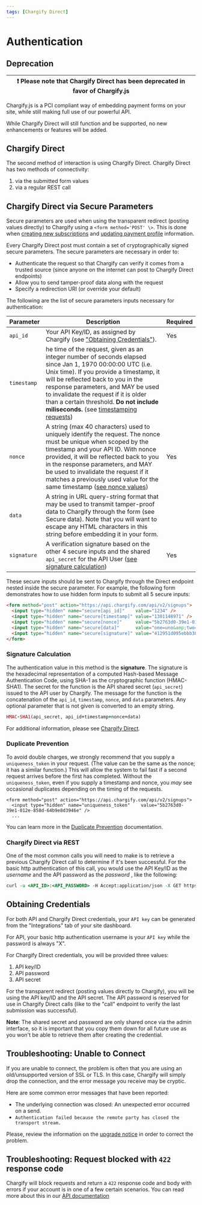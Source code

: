 ```yaml
---
tags: [Chargify Direct]
---
```


# Authentication

## Deprecation

| ❗️  Please note that Chargify Direct has been deprecated in favor of Chargify.js  |
|-----------------------------------------------------------------------------|

Chargify.js is a PCI compliant way of embedding payment forms on your site, while still making full use of our powerful API.

While Chargify Direct will still function and be supported, no new enhancements or features will be added.

## Chargify Direct

The second method of interaction is using Chargify Direct. Chargify Direct has two methods of connectivity:

1. via the submitted form values
2. via a regular REST call

## Chargify Direct via Secure Parameters

Secure parameters are used when using the transparent redirect (posting values directly) to Chargify using a `<form method='POST' \>`. This is done when [creating new subscriptions](../basics/Signups.md) and [updating payment profile](./Card-Update.md) information.

Every Chargify Direct post must contain a set of cryptographically signed secure parameters. The secure parameters are necessary in order to:

* Authenticate the request so that Chargify can verify it comes from a trusted source (since anyone on the internet can post to Chargify Direct endpoints)
* Allow you to send tamper-proof data along with the request
* Specify a redirection URI (or override your default)

The following are the list of secure parameters inputs necessary for authentication:

| Parameter   | Description                                                                                                                                                                                                                                                                                                                                                                                                                                                  | Required |
|-------------|--------------------------------------------------------------------------------------------------------------------------------------------------------------------------------------------------------------------------------------------------------------------------------------------------------------------------------------------------------------------------------------------------------------------------------------------------------------|----------|
| `api_id`    | Your API Key/ID, as assigned by Chargify (see ["Obtaining Credentials"](https://help.chargify.com/integrations/api-keys-chargify-direct.html)).                                                                                                                                                                                                                                                                                                              | Yes      |
| `timestamp` | he time of the request, given as an integer number of seconds elapsed since Jan 1, 1970 00:00:00 UTC (i.e. Unix time). If you provide a timestamp, it will be reflected back to you in the response parameters, and MAY be used to invalidate the request if it is older than a certain threshold. **Do not include miliseconds.** (see [timestamping requests](./Overview.md#timestamping-requests)) |          |
| `nonce`     | A string (max 40 characters) used to uniquely identify the request. The nonce must be unique when scoped by the timestamp and your API ID. With nonce provided, it will be reflected back to you in the response parameters, and MAY be used to invalidate the request if it matches a previously used value for the same timestamp ([see nonce values](./Overview.md#nonce-values))                  | Yes      |
| `data`      | A string in URL query-string format that may be used to transmit tamper-proof data to Chargify through the form (see Secure data). Note that you will want to escape any HTML characters in this string before embedding it in your form.                                                                                                                                                                                                                    |          |
| `signature` | A verification signature based on the other 4 secure inputs and the shared `api_secret` for the API User ([see signature calculation](./Overview.md#signature-calculation))                                                                                                                                                                                                                           | Yes      |

These secure inputs should be sent to Chargify through the Direct endpoint nested inside the secure parameter. For example, the following form demonstrates how to use hidden form inputs to submit all 5 secure inputs:

```html
<form method="post" action="https://api.chargify.com/api/v2/signups">
  <input type="hidden" name="secure[api_id]"    value="1234" />
  <input type="hidden" name="secure[timestamp]" value="1301148971" />
  <input type="hidden" name="secure[nonce]"     value="5b2763d0-39e1-012e-858d-64b9e8d3946e" />
  <input type="hidden" name="secure[data]"      value="one=uno&amp;two=dos" />
  <input type="hidden" name="secure[signature]" value="412951d095ebbb3800dfb2126fe5073d2ab6c260" />
</form>
```

### Signature Calculation

The authentication value in this method is the **signature**. The signature is the hexadecimal representation of a computed Hash-based Message Authentication Code, using SHA-1 as the cryptographic function (HMAC-SHA1). The secret for the function is the API shared secret (`api_secret`) issued to the API user by Chargify. The message for the function is the concatenation of the `api_id`, `timestamp`, `nonce`, and `data` parameters. Any optional parameter that is not given is converted to an empty string.

```ruby
HMAC-SHA1(api_secret, api_id+timestamp+nonce+data)
```

For additional information, please see [Chargify Direct](../basics/Signups.md#chargify-direct).

### Duplicate Prevention

To avoid double charges, we strongly recommend that you supply a `uniqueness_token` in your request.  (The value can be the same as the nonce; it has a similar function.)  This will allow the system to fail fast if a second request arrives before the first has completed.  Without the `uniqueness_token`, even if you supply a timestamp and nonce, you *may* see occasional duplicates depending on the timing of the requests.

```hmtl
<form method="post" action="https://api.chargify.com/api/v2/signups">
  <input type="hidden" name="uniqueness_token"    value="5b2763d0-39e1-012e-858d-64b9e8d3946e" />
  ...
```

You can learn more in the [Duplicate Prevention](../advanced/Duplicate-Prevention.md) documentation.

### Chargify Direct via REST

One of the most common calls you will need to make is to retrieve a previous Chargify Direct call to determine if it's been successful. For the basic http authentication of this call, you would use the API Key/ID as the _username_ and the API password as the _password_ , like the following:

```perl
curl -u <API_ID>:<API_PASSWORD> -H Accept:application/json -X GET https://api.chargify.com/api/v2/calls/<CALL_ID>.json
```

## Obtaining Credentials

For both API and Chargify Direct credentials, your `API key` can be generated from the "Integrations" tab of your site dashboard.

For API, your basic http authentication username is your `API key` while the password is always "X".

For Chargify Direct credentials, you will be provided three values:

1. API key/ID
2. API password
3. API secret

For the transparent redirect (posting values directly to Chargify), you will be using the API key/ID and the API secret. The API password is reserved for use in Chargify Direct calls (like to the "call" endpoint to verify the last submission was successful).

**Note**: The shared secret and password are only shared once via the admin interface, so it is important that you copy them down for all future use as you won't be able to retrieve them after creating the credential.

## Troubleshooting: Unable to Connect

If you are unable to connect, the problem is often that you are using an old/unsupported version of SSL or TLS. In this case, Chargify will simply drop the connection, and the error message you receive may be cryptic.

Here are some common error messages that have been reported:

+ The underlying connection was closed: An unexpected error occurred on a send.
+ `Authentication failed because the remote party has closed the transport stream.`

Please, review the information on the [upgrade notice](https://help.chargify.com/announcements/tls-upgrade-notice.html) in order to correct the problem.

## Troubleshooting: Request blocked with `422` response code

Chargify will block requests and return a `422` response code and body with errors if your account is in one of a few certain scenarios. You can read more about this in our [API documentation](https://chargify.stoplight.io/docs/api-docs/YXBpOjE0MTA4MjYx-chargify-api#api-access-limitations)
